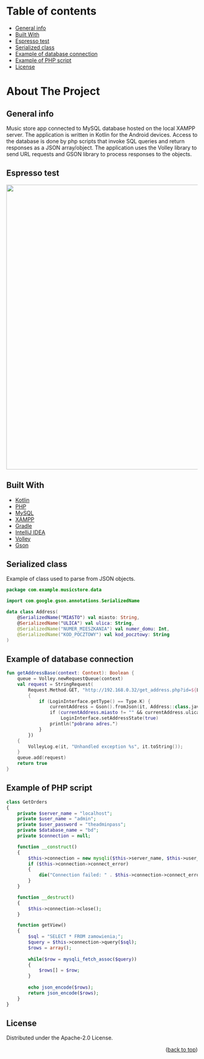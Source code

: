 # Table of contents
* [General info](#general-info)
* [Built With](#built-with)
* [Espresso test](#espresso-test)
* [Serialized class](#serialized-class)
* [Example of database connection](#example-of-database-connection)
* [Example of PHP script](#example-of-php-script)
* [License](#license)


# About The Project

## General info
Music store app connected to MySQL database hosted on the local XAMPP server. The application is written in Kotlin for the Android devices. Access to the database is done by php scripts that invoke SQL queries and return responses as a JSON array/object. The application uses the Volley library to send URL requests and GSON library to process responses to the objects.

## Espresso test
<img src="https://github.com/jarekkopaczewski/music_store/blob/42b8d69d67fb717a10f988b8de4b53004fa91962/pres.gif" height="750"/>

## Built With

* [Kotlin](https://kotlinlang.org/)
* [PHP](https://www.php.net/)
* [MySQL](https://www.mysql.com/)
* [XAMPP](https://www.apachefriends.org/pl/index.html)
* [Gradle](https://gradle.org/)
* [IntelliJ IDEA](https://www.jetbrains.com/idea/)
* [Volley](https://github.com/google/volley)
* [Gson](https://github.com/google/gson)

## Serialized class 
Example of class used to parse from JSON objects.

```kotlin
package com.example.musicstore.data

import com.google.gson.annotations.SerializedName

data class Address(
    @SerializedName("MIASTO") val miasto: String,
    @SerializedName("ULICA") val ulica: String,
    @SerializedName("NUMER_MIESZKANIA") val numer_domu: Int,
    @SerializedName("KOD_POCZTOWY") val kod_pocztowy: String
)
```
## Example of database connection

```kotlin
fun getAddressBase(context: Context): Boolean {
    queue = Volley.newRequestQueue(context)
    val request = StringRequest(
        Request.Method.GET, "http://192.168.0.32/get_address.php?id=${LoginInterface.getClientID()}",
        {
            if (LoginInterface.getType() == Type.K) {
                currentAddress = Gson().fromJson(it, Address::class.java)
                if (currentAddress.miasto != "" && currentAddress.ulica != "" && currentAddress.numer_domu != 0 && currentAddress.kod_pocztowy != "")
                    LoginInterface.setAddressState(true)
                println("pobrano adres.")
            }
        })
    {
        VolleyLog.e(it, "Unhandled exception %s", it.toString());
    }
    queue.add(request)
    return true
}
```
## Example of PHP script
```php
class GetOrders
{
    private $server_name = "localhost";
    private $user_name = "admin";
    private $user_password = "theadminpass";
    private $database_name = "bd";
    private $connection = null;

    function __construct()
    {
        $this->connection = new mysqli($this->server_name, $this->user_name, $this->user_password, $this->database_name);
        if ($this->connection->connect_error) 
        {
            die("Connection failed: " . $this->connection->connect_error);
        }
    }

    function __destruct() 
    {
        $this->connection->close(); 
    }

    function getView()
    {
        $sql = "SELECT * FROM zamowienia;";
        $query = $this->connection->query($sql);
        $rows = array();    
        
        while($row = mysqli_fetch_assoc($query)) 
        {
            $rows[] = $row;
        }
        
        echo json_encode($rows);
        return json_encode($rows);
    }
}
```


## License

Distributed under the Apache-2.0 License.

<p align="right">(<a href="#top">back to top</a>)</p>
